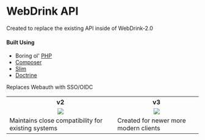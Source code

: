# WebDrink API

Created to replace the existing API inside of WebDrink-2.0

#### Built Using
- Boring ol' [PHP](http://php.net/)
- [Composer](https://getcomposer.org/)
- [Slim](https://www.slimframework.com/)
- [Doctrine](http://www.doctrine-project.org/)

Replaces Webauth with SSO/OIDC

<table style="width:100%">
  <tr>
    <th>v2</th>
    <th>v3</th>
  </tr>
  <tr>
    <td align="center"><a href="https://github.com/devinmatte/WebDrink-API/blob/master/docs/API-V2.md"><img src="https://img.shields.io/badge/Documentation-v2-blue.svg"></a></td>
    <td align="center"><a href="https://github.com/devinmatte/WebDrink-API/blob/master/docs/API-V3.md"><img src="https://img.shields.io/badge/Documentation-v3-brightgreen.svg"></a></td>
  </tr>
    <tr>
      <td>Maintains close compatibility for existing systems</td>
      <td>Created for newer more modern clients</td>
    </tr>
</table>


